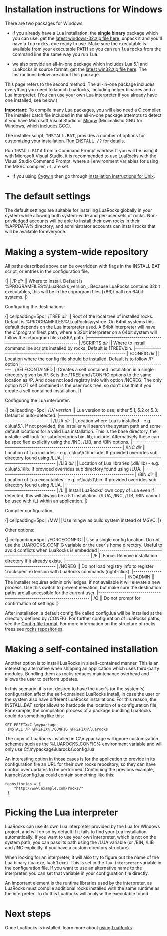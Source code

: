 # Installation instructions for Windows

There are two packages for Windows:

* if you already have a Lua installation, the <b>single binary</b> package
  which you can use: get the [latest windows-32.zip file
  here](http://luarocks.github.io/luarocks/releases), unpack it and you'll
  have a <tt>luarocks.exe</tt> ready to use. Make sure the executable is
  available from your executable PATH so you can run <tt>luarocks</tt> from
  the command line the same way you run <tt>lua</tt>.

* we also provide an all-in-one package which includes Lua 5.1 and LuaRocks in
  source format; get the [latest win32.zip file
  here](http://luarocks.github.io/luarocks/releases). The instructions below
  are about this package.

This page refers to the second method. The all-in-one package includes
everything you need to launch LuaRocks, including helper binaries and a
Lua interpreter. (You can use your own Lua interpreter if you already have
one installed, see below.)

<b>Important:</b> To compile many Lua packages, you will also need a C compiler.
The installer batch file included in the all-in-one package attempts to detect
if you have Microsoft Visual Studio or [Mingw](https://mingw.org) (Minimalistic GNU for Windows, which includes GCC).

The installer script, <tt>INSTALL.BAT</tt>, provides a number of options for
customizing your installation. Run <tt>INSTALL /?</tt> for details.

Run `INSTALL.BAT` it from a Command Prompt window. If you will be using it
with Microsoft Visual Studio, it is recommended to use LuaRocks with the
Visual Studio Command Prompt, where all environment variables for using the
MSVC compiler, `cl`, are set.

* If you using <a href="https://www.cygwin.com/">Cygwin</a> then go through [installation instructions for Unix](installation_instructions_for_unix.md).

# The default settings 

The default settings are suitable for installing LuaRocks globally
in your system while allowing both system-wide and per-user sets of rocks.
Non-priviledged accounts will be able to install their own rocks in their
%APPDATA% directory, and administrator accounts can install rocks that
will be available for everyone.

# Making a system-wide repository 

All paths described above can be overridden with flags in the INSTALL.BAT script,
or entries in the configuration file.

{|
| /P _dir_       || Where to install. Default is %PROGRAMFILES%\LuaRocks\_version_. Because LuaRocks contains 32bit executables, this will be in the c:\program files (x86)\ path on 64bit systems.
|}

Configuring the destinations:

{| cellpadding=5px
| /TREE _dir_    || Root of the local tree of installed rocks. Default is %PROGRAMFILES%\LuaRocks\systree. On 64bit systems this default depends on the Lua interpreter used. A 64bit interpreter will have the c:\program files\ path, where a 32bit interpreter on a 64bit system will follow the c:\program files (x86)\ path.
|-------------------------------------------------------------------------
| /SCRIPTS _dir_ || Where to install commandline scripts installed by rocks. Default is {TREE}/bin.
|-------------------------------------------------------------------------
| /CONFIG _dir_  || Location where the config file should be installed. Default is to follow /P option
|-------------------------------------------------------------------------
| /SELFCONTAINED   || Creates a self contained installation in a single directory given by /P. Sets the /TREE and /CONFIG options to the same location as /P. And does not load registry info with option /NOREG. The only option NOT self contained is the user rock tree, so don't use that if you create a self contained installation.
|}

Configuring the Lua interpreter:

{| cellpadding=5px
| /LV _version_  || Lua version to use; either 5.1, 5.2 or 5.3. Default is auto-detected.
|-------------------------------------------------------------------------
| /LUA _dir_     || Location where Lua is installed - e.g. c:\lua\5.1\. If not provided, the installer will search the system path and some default locations for a valid Lua installation. This is the base directory, the installer will look for subdirectories bin, lib, include. Alternatively these can be specified explicitly using the /INC, /LIB, and /BIN options.
|-------------------------------------------------------------------------
| /INC _dir_     || Location of Lua includes - e.g. c:\lua\5.1\include. If provided overrides sub directory found using /LUA.
|-------------------------------------------------------------------------
| /LIB _dir_     || Location of Lua libraries (.dll/.lib) - e.g. c:\lua\5.1\lib. If provided overrides sub directory found using /LUA.
|-------------------------------------------------------------------------
| /BIN _dir_     || Location of Lua executables - e.g. c:\lua\5.1\bin. If provided overrides sub directory found using /LUA.
|-------------------------------------------------------------------------
| /L             || Install LuaRocks' own copy of Lua even if detected, this will always be a 5.1 installation. (/LUA, /INC, /LIB, /BIN cannot be used with /L)
within an application.
|}

Compiler configuration:

{| cellpadding=5px
| /MW             || Use mingw as build system instead of MSVC.
|}

Other options:

{| cellpadding=5px
| /FORCECONFIG   || Use a single config location. Do not use the LUAROCKS_CONFIG variable or the user's home directory. Useful to avoid conflicts when LuaRocks is embedded 
|-------------------------------------------------------------------------
| /F             || Force. Remove installation directory if it already exists.
|-------------------------------------------------------------------------
| /NOREG         || Do not load registry info to register '.rockspec' extension with LuaRocks commands (right-click).
|-------------------------------------------------------------------------
| /NOADMIN       || The installer requires admin priviledges. If not available it will elevate a new process. Use this switch to prevent elevation, but make sure the destination paths are all accessible for the current user.
|-------------------------------------------------------------------------
| /Q             || Do not prompt for confirmation of settings
|}

After installation, a default config file called config.lua will be installed at the directory defined by /CONFIG. For further configuration of LuaRocks paths, see the [Config file format](config_file_format.md). For more information on the structure of rocks trees see [rocks repositories](rocks_repositories.md).

# Making a self-contained installation 

Another option is to install LuaRocks in a self-contained manner. This
is an interesting alternative when shipping an application which uses
third-party modules. Bundling them as rocks reduces maintenance overhead
and allows the user to perform updates.

In this scenario, it is not desired to have the user's (or the system's)
configuration affect the self-contained LuaRocks install, in case the 
user or the system also have different LuaRocks installations. For this
reason, the INSTALL.BAT script allows to hardcode the location of a
configuration file. For example, the compilation process of a package
bundling LuaRocks could do something like this:

```
SET PREFIX=C:\mypackage
 INSTALL /P %PREFIX% /CONFIG %PREFIX%\luarocks
```

The copy of LuaRocks installed in C:\mypackage will ignore
customization schemes such as the %LUAROCKS_CONFIG% environment variable
and will only use C:\mypackage\luarocks\config.lua.

An interesting option in those cases is for the application to provide
in its configuration file an URL for their own rocks repository, so they
can have control over updates to be performed. Continuing the previous
example, luarocks\config.lua could contain something like this:

```
repositories = {
    "http://www.example.com/rocks/"
 }
```

# Picking the Lua interpreter 

LuaRocks can use its own Lua interpreter provided by the Lua for WIndows project,
and will do so by default if it fails to find your Lua installation
automatically. If you want to use your own interpreter, which is not on the system path, 
you can pass its path using the /LUA variable (or /BIN, /LIB and /INC explicitly, if 
you have a custom directory structure).

When looking for an interpreter, it will also try to figure out the name of 
the Lua binary (lua.exe, lua5.1.exe). This is set in the `lua_interpreter`
variable in the configuration file. If you want to use an alternative name to the
interpreter, you can set that variable in your configuration file directly.

An important element is the runtime libraries used by the interpreter, as LuaRocks must
compile additional rocks installed with the same runtime as the interpreter. To do this
LuaRocks will analyse the executable found.

# Next steps 

Once LuaRocks is installed, learn more about [using LuaRocks](using_luarocks.md).


